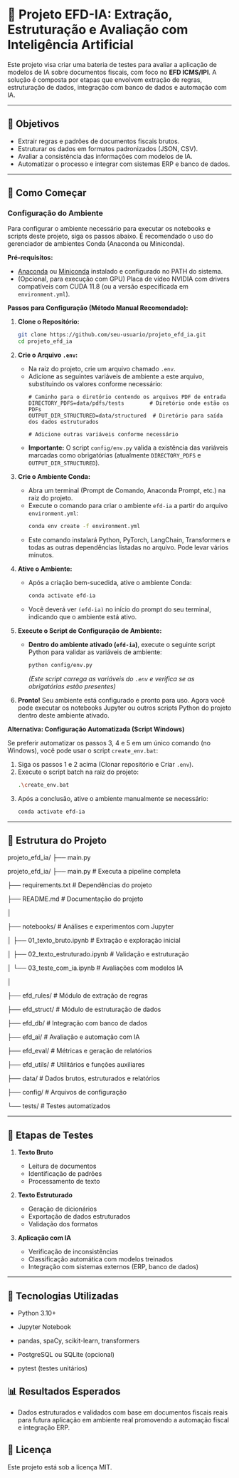 # 🧠 Projeto EFD-IA: Extração, Estruturação e Avaliação com Inteligência Artificial

Este projeto visa criar uma bateria de testes para avaliar a aplicação de modelos de IA sobre documentos fiscais, com foco no **EFD ICMS/IPI**. A solução é composta por etapas que envolvem extração de regras, estruturação de dados, integração com banco de dados e automação com IA.

---

## 📌 Objetivos

- Extrair regras e padrões de documentos fiscais brutos.
- Estruturar os dados em formatos padronizados (JSON, CSV).
- Avaliar a consistência das informações com modelos de IA.
- Automatizar o processo e integrar com sistemas ERP e banco de dados.

---

## 🚀 Como Começar

### Configuração do Ambiente

Para configurar o ambiente necessário para executar os notebooks e scripts deste projeto, siga os passos abaixo. É recomendado o uso do gerenciador de ambientes Conda (Anaconda ou Miniconda).

**Pré-requisitos:**

*   [Anaconda](https://www.anaconda.com/products/distribution) ou [Miniconda](https://docs.conda.io/en/latest/miniconda.html) instalado e configurado no PATH do sistema.
*   (Opcional, para execução com GPU) Placa de vídeo NVIDIA com drivers compatíveis com CUDA 11.8 (ou a versão especificada em `environment.yml`).

**Passos para Configuração (Método Manual Recomendado):**

1.  **Clone o Repositório:**
    ```bash
    git clone https://github.com/seu-usuario/projeto_efd_ia.git
    cd projeto_efd_ia
    ```

2.  **Crie o Arquivo `.env`:**
    *   Na raiz do projeto, crie um arquivo chamado `.env`.
    *   Adicione as seguintes variáveis de ambiente a este arquivo, substituindo os valores conforme necessário:
        ```dotenv
        # Caminho para o diretório contendo os arquivos PDF de entrada
        DIRECTORY_PDFS=data/pdfs/tests        # Diretório onde estão os PDFs
        OUTPUT_DIR_STRUCTURED=data/structured  # Diretório para saída dos dados estruturados

        # Adicione outras variáveis conforme necessário
        ```
    *   **Importante:** O script `config/env.py` valida a existência das variáveis marcadas como obrigatórias (atualmente `DIRECTORY_PDFS` e `OUTPUT_DIR_STRUCTURED`).

3.  **Crie o Ambiente Conda:**
    *   Abra um terminal (Prompt de Comando, Anaconda Prompt, etc.) na raiz do projeto.
    *   Execute o comando para criar o ambiente `efd-ia` a partir do arquivo `environment.yml`:
        ```bash
        conda env create -f environment.yml
        ```
    *   Este comando instalará Python, PyTorch, LangChain, Transformers e todas as outras dependências listadas no arquivo. Pode levar vários minutos.

4.  **Ative o Ambiente:**
    *   Após a criação bem-sucedida, ative o ambiente Conda:
        ```bash
        conda activate efd-ia
        ```
    *   Você deverá ver `(efd-ia)` no início do prompt do seu terminal, indicando que o ambiente está ativo.

5.  **Execute o Script de Configuração de Ambiente:**
    *   **Dentro do ambiente ativado (`efd-ia`)**, execute o seguinte script Python para validar as variáveis de ambiente:
        ```bash
        python config/env.py
        ```
        *(Este script carrega as variáveis do `.env` e verifica se as obrigatórias estão presentes)*

6.  **Pronto!** Seu ambiente está configurado e pronto para uso. Agora você pode executar os notebooks Jupyter ou outros scripts Python do projeto dentro deste ambiente ativado.

**Alternativa: Configuração Automatizada (Script Windows)**

Se preferir automatizar os passos 3, 4 e 5 em um único comando (no Windows), você pode usar o script `create_env.bat`:

1.  Siga os passos 1 e 2 acima (Clonar repositório e Criar `.env`).
2.  Execute o script batch na raiz do projeto:
    ```bash
    .\create_env.bat
    ```
3.  Após a conclusão, ative o ambiente manualmente se necessário:
    ```bash
    conda activate efd-ia
    ```

---

## 🧱 Estrutura do Projeto

projeto_efd_ia/ ├── main.py 

projeto_efd_ia/
├── main.py # Executa a pipeline completa

├── requirements.txt # Dependências do projeto

├── README.md # Documentação do projeto

│

├── notebooks/ # Análises e experimentos com Jupyter

│ ├── 01_texto_bruto.ipynb # Extração e exploração inicial

│ ├── 02_texto_estruturado.ipynb # Validação e estruturação

│ └── 03_teste_com_ia.ipynb # Avaliações com modelos IA

│

├── efd_rules/ # Módulo de extração de regras

├── efd_struct/ # Módulo de estruturação de dados

├── efd_db/ # Integração com banco de dados

├── efd_ai/ # Avaliação e automação com IA

├── efd_eval/ # Métricas e geração de relatórios

├── efd_utils/ # Utilitários e funções auxiliares

├── data/ # Dados brutos, estruturados e relatórios

├── config/ # Arquivos de configuração

└── tests/ # Testes automatizados

---

## 🧪 Etapas de Testes

1. **Texto Bruto**
   - Leitura de documentos
   - Identificação de padrões
   - Processamento de texto

2. **Texto Estruturado**
   - Geração de dicionários
   - Exportação de dados estruturados
   - Validação dos formatos

3. **Aplicação com IA**
   - Verificação de inconsistências
   - Classificação automática com modelos treinados
   - Integração com sistemas externos (ERP, banco de dados)

---

## 🧠 Tecnologias Utilizadas

- Python 3.10+

- Jupyter Notebook

- pandas, spaCy, scikit-learn, transformers

- PostgreSQL ou SQLite (opcional)

- pytest (testes unitários)


## 📊 Resultados Esperados

- Dados estruturados e validados com base em documentos fiscais reais para futura aplicação em ambiente real promovendo a automação fiscal e integração ERP.

## 📂 Licença
Este projeto está sob a licença MIT.
